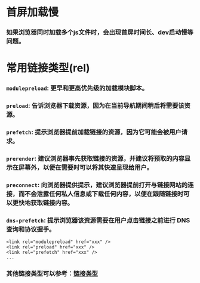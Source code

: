 # 首屏加载慢
### 如果浏览器同时加载多个js文件时，会出现首屏时间长、dev启动慢等问题。

# 常用链接类型(rel)
### `modulepreload`: 更早和更高优先级的加载模块脚本。
### `preload`: 告诉浏览器下载资源，因为在当前导航期间稍后将需要该资源。
### `prefetch`: 提示浏览器提前加载链接的资源，因为它可能会被用户请求。
### `prerender`: 建议浏览器事先获取链接的资源，并建议将预取的内容显示在屏幕外，以便在需要时可以将其快速呈现给用户。
### `preconnect`: 向浏览器提供提示，建议浏览器提前打开与链接网站的连接，而不会泄露任何私人信息或下载任何内容，以便在跟随链接时可以更快地获取链接内容。
### `dns-prefetch`: 提示浏览器该资源需要在用户点击链接之前进行 DNS 查询和协议握手。
```
<link rel="modulepreload" href="xxx" />
<link rel="preload" href="xxx" />
<link rel="prefetch" href="xxx" />
...
```

### 其他链接类型可以参考：[链接类型](https://developer.mozilla.org/zh-CN/docs/Web/HTML/Link_types)